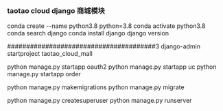### taotao cloud django 商城模块

conda create --name python3.8 python=3.8
conda activate python3.8
conda search django
conda install django
django version

#######################################3
django-admin startproject taotao_cloud_mall

python manage.py startapp oauth2
python manage.py startapp uc
python manage.py startapp order

python manage.py makemigrations
python manage.py migrate

python manage.py createsuperuser
python manage.py runserver

